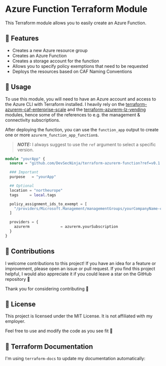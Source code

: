 # Azure Function Terraform Module

This Terraform module allows you to easily create an Azure Function.

## 📌 Features

- Creates a new Azure resource group
- Creates an Azure Function
- Creates a storage account for the function
- Allows you to specify policy exemptions that need to be requested
- Deploys the resources based on CAF Naming Conventions

## 🔧 Usage

To use this module, you will need to have an Azure account and access to the Azure CLI with Terraform installed.
I heavily rely on the [terraform-azurerm-caf-enterprise-scale](https://github.com/Azure/terraform-azurerm-caf-enterprise-scale) and the [terraform-azurerm-lz-vending](https://github.com/Azure/terraform-azurerm-lz-vending) modules, hence some of the references to e.g. the management & connectivity subscriptions.

After deploying the function, you can use the `function_app` output to create one or more `azurerm_function_app_function`s.

> **_NOTE:_** I always suggest to use the `ref` argument to select a specific version.

```` terraform
module "yourApp" {
  source = "github.com/DevSecNinja/terraform-azurerm-function?ref=v0.1.0"

  ### Important
  purpose   = "yourApp"

  ## Optional
  location = "northeurope"
  tags     = local.tags

  policy_assignment_ids_to_exempt = [
    "/providers/Microsoft.Management/managementGroups/yourCompanyName-corp/providers/Microsoft.Authorization/policyAssignments/Deny-Public-Endpoints"
  ]

  providers = {
    azurerm              = azurerm.yourSubscription
  }
}
````

## 🤝 Contributions

I welcome contributions to this project! If you have an idea for a feature or improvement, please open an issue or pull request. If you find this project helpful, I would also appreciate it if you could leave a star on the GitHub repository 🌟

Thank you for considering contributing 🙏

## 📜 License

This project is licensed under the MIT License. It is not affiliated with my employer.

Feel free to use and modify the code as you see fit 🎉

## 📄 Terraform Documentation

I'm using `terraform-docs` to update my documentation automatically:

<!-- BEGIN_TF_DOCS -->
<!-- END_TF_DOCS -->
